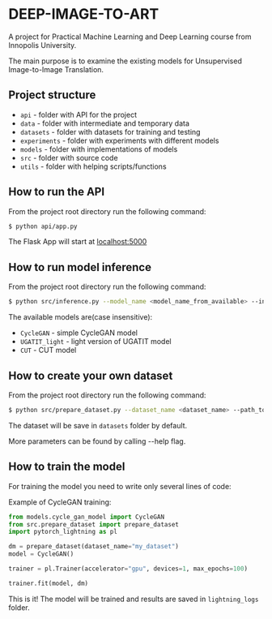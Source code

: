 # DEEP-IMAGE-TO-ART

A project for Practical Machine Learning and Deep Learning course from Innopolis University.

The main purpose is to examine the existing models for Unsupervised Image-to-Image Translation.

## Project structure

- `api` - folder with API for the project
- `data` - folder with intermediate and temporary data
- `datasets` - folder with datasets for training and testing
- `experiments` - folder with experiments with different models
- `models` - folder with implementations of models
- `src` - folder with source code
- `utils` - folder with helping scripts/functions

## How to run the API

From the project root directory run the following command:

```bash
$ python api/app.py
```

The Flask App will start at [localhost:5000](localhost:5000)

## How to run model inference

From the project root directory run the following command:

```bash
$ python src/inference.py --model_name <model_name_from_available> --input_path <path_to_input_image> --output_path <path_for_output_image>
```

The available models are(case insensitive):

- `CycleGAN` - simple CycleGAN model
- `UGATIT_light` - light version of UGATIT model
- `CUT` - CUT model

## How to create your own dataset

From the project root directory run the following command:

```bash
$ python src/prepare_dataset.py --dataset_name <dataset_name> --path_to_set_A <path_to_set_A> --path_to_set_B <path_to_set_B>
```

The dataset will be save in `datasets` folder by default.

More parameters can be found by calling --help flag.

## How to train the model

For training the model you need to write only several lines of code:

Example of CycleGAN training:
```python
from models.cycle_gan_model import CycleGAN
from src.prepare_dataset import prepare_dataset
import pytorch_lightning as pl

dm = prepare_dataset(dataset_name="my_dataset")
model = CycleGAN()

trainer = pl.Trainer(accelerator="gpu", devices=1, max_epochs=100)

trainer.fit(model, dm)
```

This is it! The model will be trained and results are saved in `lightning_logs` folder.